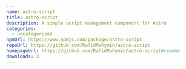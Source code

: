 ```yaml
---
name: astro-script
title: astro-script
description: A simple script management component for Astro
categories:
  - uncategorized
npmUrl: https://www.npmjs.com/package/astro-script
repoUrl: https://github.com/RafidMuhymin/astro-script
homepageUrl: https://github.com/RafidMuhymin/astro-script#readme
downloads: 3
---
```

